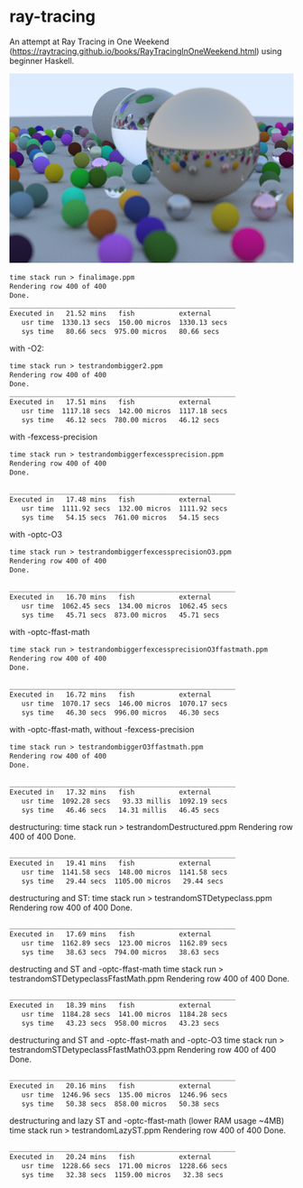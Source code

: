 # ray-tracing
An attempt at Ray Tracing in One Weekend (https://raytracing.github.io/books/RayTracingInOneWeekend.html) using beginner Haskell.

![Final image](./finalimage.png)

    time stack run > finalimage.ppm
    Rendering row 400 of 400
    Done.
    ________________________________________________________
    Executed in   21.52 mins   fish           external
       usr time  1330.13 secs  150.00 micros  1330.13 secs
       sys time   80.66 secs  975.00 micros   80.66 secs

with -O2:

    time stack run > testrandombigger2.ppm
    Rendering row 400 of 400
    Done.
    ________________________________________________________
    Executed in   17.51 mins   fish           external
       usr time  1117.18 secs  142.00 micros  1117.18 secs
       sys time   46.12 secs  780.00 micros   46.12 secs

with -fexcess-precision

    time stack run > testrandombiggerfexcessprecision.ppm
    Rendering row 400 of 400
    Done.

    ________________________________________________________
    Executed in   17.48 mins   fish           external
       usr time  1111.92 secs  132.00 micros  1111.92 secs
       sys time   54.15 secs  761.00 micros   54.15 secs

with -optc-O3

    time stack run > testrandombiggerfexcessprecisionO3.ppm
    Rendering row 400 of 400
    Done.

    ________________________________________________________
    Executed in   16.70 mins   fish           external
       usr time  1062.45 secs  134.00 micros  1062.45 secs
       sys time   45.71 secs  873.00 micros   45.71 secs

with -optc-ffast-math

    time stack run > testrandombiggerfexcessprecisionO3ffastmath.ppm
    Rendering row 400 of 400
    Done.

    ________________________________________________________
    Executed in   16.72 mins   fish           external
       usr time  1070.17 secs  146.00 micros  1070.17 secs
       sys time   46.30 secs  996.00 micros   46.30 secs

with -optc-ffast-math, without -fexcess-precision

    time stack run > testrandombiggerO3ffastmath.ppm
    Rendering row 400 of 400
    Done.

    ________________________________________________________
    Executed in   17.32 mins   fish           external
       usr time  1092.28 secs   93.33 millis  1092.19 secs
       sys time   46.46 secs   14.31 millis   46.45 secs

destructuring:
    time stack run > testrandomDestructured.ppm
    Rendering row 400 of 400
    Done.

    ________________________________________________________
    Executed in   19.41 mins   fish           external
       usr time  1141.58 secs  148.00 micros  1141.58 secs
       sys time   29.44 secs  1105.00 micros   29.44 secs

destructuring and ST:
    time stack run > testrandomSTDetypeclass.ppm
    Rendering row 400 of 400
    Done.

    ________________________________________________________
    Executed in   17.69 mins   fish           external
       usr time  1162.89 secs  123.00 micros  1162.89 secs
       sys time   38.63 secs  794.00 micros   38.63 secs

destructing and ST and -optc-ffast-math
    time stack run > testrandomSTDetypeclassFfastMath.ppm
    Rendering row 400 of 400
    Done.

    ________________________________________________________
    Executed in   18.39 mins   fish           external
       usr time  1184.28 secs  141.00 micros  1184.28 secs
       sys time   43.23 secs  958.00 micros   43.23 secs

destructuring and ST and -optc-ffast-math and -optc-O3
    time stack run > testrandomSTDetypeclassFfastMathO3.ppm
    Rendering row 400 of 400
    Done.

    ________________________________________________________
    Executed in   20.16 mins   fish           external
       usr time  1246.96 secs  135.00 micros  1246.96 secs
       sys time   50.38 secs  858.00 micros   50.38 secs

destructuring and lazy ST and -optc-ffast-math (lower RAM usage ~4MB)
    time stack run > testrandomLazyST.ppm
    Rendering row 400 of 400
    Done.

    ________________________________________________________
    Executed in   20.24 mins   fish           external
       usr time  1228.66 secs  171.00 micros  1228.66 secs
       sys time   32.38 secs  1159.00 micros   32.38 secs
